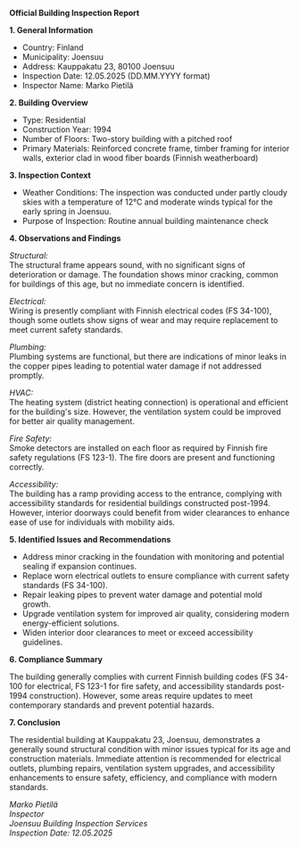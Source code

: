 **Official Building Inspection Report**

**1. General Information**

- Country: Finland
- Municipality: Joensuu
- Address: Kauppakatu 23, 80100 Joensuu
- Inspection Date: 12.05.2025 (DD.MM.YYYY format)
- Inspector Name: Marko Pietilä

**2. Building Overview**

- Type: Residential
- Construction Year: 1994
- Number of Floors: Two-story building with a pitched roof
- Primary Materials: Reinforced concrete frame, timber framing for interior walls, exterior clad in wood fiber boards (Finnish weatherboard)

**3. Inspection Context**

- Weather Conditions: The inspection was conducted under partly cloudy skies with a temperature of 12°C and moderate winds typical for the early spring in Joensuu.
- Purpose of Inspection: Routine annual building maintenance check

**4. Observations and Findings**

*Structural:*  
The structural frame appears sound, with no significant signs of deterioration or damage. The foundation shows minor cracking, common for buildings of this age, but no immediate concern is identified.

*Electrical:*  
Wiring is presently compliant with Finnish electrical codes (FS 34-100), though some outlets show signs of wear and may require replacement to meet current safety standards.

*Plumbing:*  
Plumbing systems are functional, but there are indications of minor leaks in the copper pipes leading to potential water damage if not addressed promptly.

*HVAC:*  
The heating system (district heating connection) is operational and efficient for the building's size. However, the ventilation system could be improved for better air quality management.

*Fire Safety:*  
Smoke detectors are installed on each floor as required by Finnish fire safety regulations (FS 123-1). The fire doors are present and functioning correctly.

*Accessibility:*  
The building has a ramp providing access to the entrance, complying with accessibility standards for residential buildings constructed post-1994. However, interior doorways could benefit from wider clearances to enhance ease of use for individuals with mobility aids.

**5. Identified Issues and Recommendations**

- Address minor cracking in the foundation with monitoring and potential sealing if expansion continues.
- Replace worn electrical outlets to ensure compliance with current safety standards (FS 34-100).
- Repair leaking pipes to prevent water damage and potential mold growth.
- Upgrade ventilation system for improved air quality, considering modern energy-efficient solutions.
- Widen interior door clearances to meet or exceed accessibility guidelines.

**6. Compliance Summary**

The building generally complies with current Finnish building codes (FS 34-100 for electrical, FS 123-1 for fire safety, and accessibility standards post-1994 construction). However, some areas require updates to meet contemporary standards and prevent potential hazards.

**7. Conclusion**

The residential building at Kauppakatu 23, Joensuu, demonstrates a generally sound structural condition with minor issues typical for its age and construction materials. Immediate attention is recommended for electrical outlets, plumbing repairs, ventilation system upgrades, and accessibility enhancements to ensure safety, efficiency, and compliance with modern standards.

_Marko Pietilä_  
_Inspector_  
_Joensuu Building Inspection Services_  
_Inspection Date: 12.05.2025_